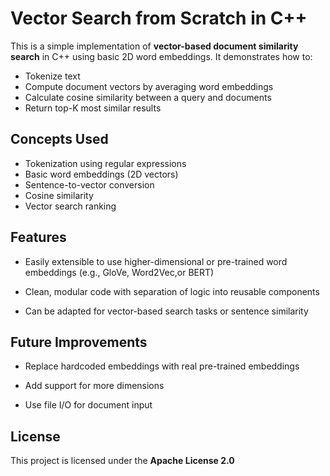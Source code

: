 # Vector Search from Scratch in C++

This is a simple implementation of **vector-based document similarity search** in C++ using basic 2D word embeddings. It demonstrates how to:

- Tokenize text
- Compute document vectors by averaging word embeddings
- Calculate cosine similarity between a query and documents
- Return top-K most similar results

## Concepts Used

- Tokenization using regular expressions
- Basic word embeddings (2D vectors)
- Sentence-to-vector conversion
- Cosine similarity
- Vector search ranking

## Features

- Easily extensible to use higher-dimensional or pre-trained word embeddings (e.g., GloVe, Word2Vec,or BERT)

- Clean, modular code with separation of logic into reusable components

- Can be adapted for vector-based search tasks or sentence similarity

## Future Improvements

- Replace hardcoded embeddings with real pre-trained embeddings

- Add support for more dimensions

- Use file I/O for document input

## License

This project is licensed under the **Apache License 2.0**

